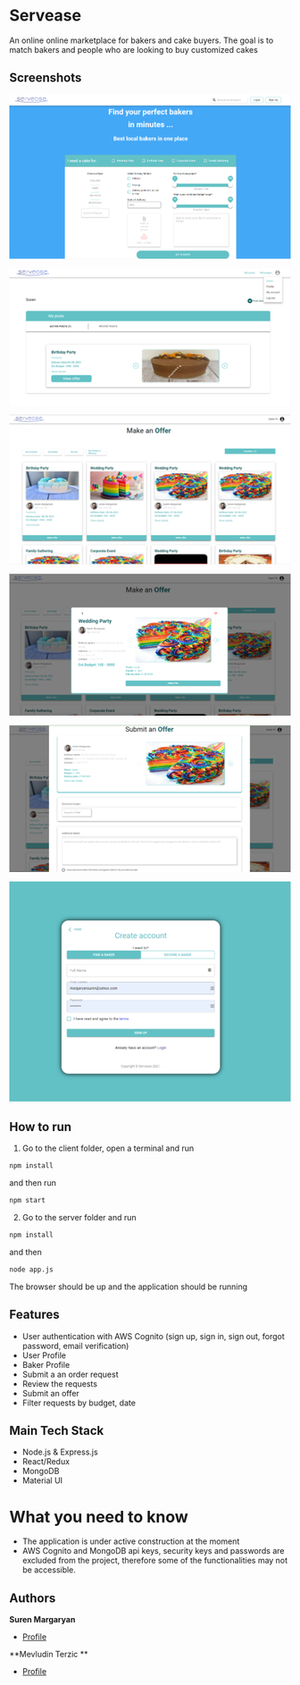 <h1>Servease</h1>

<p>An online online marketplace for bakers and cake buyers. The goal is to match bakers and people who are looking to buy customized cakes</p>

## Screenshots

![Home Page](/screenshots/home.png)

![User Profile Page](/screenshots/user-profile.png)

![Baker Profile Page](/screenshots/baker-profile.png)

![Details Page](/screenshots/details.png)

![Submit Offer Page](/screenshots/submit-offer.png)

![Signup Page](/screenshots/signup.png)

## How to run

1. Go to the client folder, open a terminal and run

```bash
npm install
```

and then run

```bash
npm start 
```

2. Go to the server folder and run

```bash
npm install 
```

and then 

```bash
node app.js 
```

The browser should be up and the application should be running 

## Features

- User authentication with AWS Cognito (sign up, sign in, sign out, forgot password, email verification)
- User Profile
- Baker Profile
- Submit a an order request
- Review the requests
- Submit an offer
- Filter requests by budget, date

## Main Tech Stack

- Node.js & Express.js
- React/Redux
- MongoDB
- Material UI

# What you need to know
- The application is under active construction at the moment
- AWS Cognito and MongoDB api keys, security keys and passwords are excluded from the project, therefore some of the functionalities may not be accessible.

## Authors

**Suren Margaryan**

- [Profile](https://github.com/Suren55 "Suren Margaryan")

**Mevludin Terzic **

- [Profile](https://github.com/mevludint)
